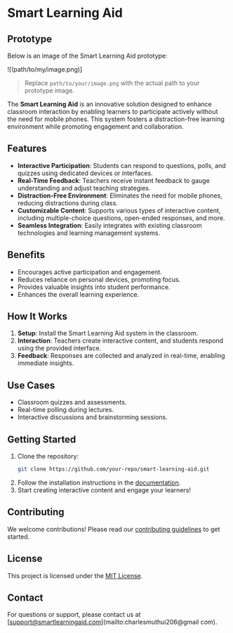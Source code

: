 # Smart Learning Aid
## Prototype

Below is an image of the Smart Learning Aid prototype:

![(path/to/my/image.png)]

> Replace `path/to/your/image.png` with the actual path to your prototype image.

The **Smart Learning Aid** is an innovative solution designed to enhance classroom interaction by enabling learners to participate actively without the need for mobile phones. This system fosters a distraction-free learning environment while promoting engagement and collaboration.

## Features

- **Interactive Participation**: Students can respond to questions, polls, and quizzes using dedicated devices or interfaces.
- **Real-Time Feedback**: Teachers receive instant feedback to gauge understanding and adjust teaching strategies.
- **Distraction-Free Environment**: Eliminates the need for mobile phones, reducing distractions during class.
- **Customizable Content**: Supports various types of interactive content, including multiple-choice questions, open-ended responses, and more.
- **Seamless Integration**: Easily integrates with existing classroom technologies and learning management systems.

## Benefits

- Encourages active participation and engagement.
- Reduces reliance on personal devices, promoting focus.
- Provides valuable insights into student performance.
- Enhances the overall learning experience.

## How It Works

1. **Setup**: Install the Smart Learning Aid system in the classroom.
2. **Interaction**: Teachers create interactive content, and students respond using the provided interface.
3. **Feedback**: Responses are collected and analyzed in real-time, enabling immediate insights.



## Use Cases

- Classroom quizzes and assessments.
- Real-time polling during lectures.
- Interactive discussions and brainstorming sessions.

## Getting Started

1. Clone the repository:
    ```bash
    git clone https://github.com/your-repo/smart-learning-aid.git
    ```
2. Follow the installation instructions in the [documentation](docs/installation.md).
3. Start creating interactive content and engage your learners!

## Contributing

We welcome contributions! Please read our [contributing guidelines](CONTRIBUTING.md) to get started.

## License

This project is licensed under the [MIT License](LICENSE).

## Contact

For questions or support, please contact us at [support@smartlearningaid.com](mailto:charlesmuthui206@gmail
com).
